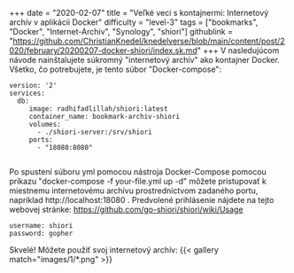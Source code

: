 +++
date = "2020-02-07"
title = "Veľké veci s kontajnermi: Internetový archív v aplikácii Docker"
difficulty = "level-3"
tags = ["bookmarks", "Docker", "Internet-Archiv", "Synology", "shiori"]
githublink = "https://github.com/ChristianKnedel/knedelverse/blob/main/content/post/2020/february/20200207-docker-shiori/index.sk.md"
+++
V nasledujúcom návode nainštalujete súkromný "internetový archív" ako kontajner Docker. Všetko, čo potrebujete, je tento súbor "Docker-compose":
```
version: '2'
services:
  db:
     image: radhifadlillah/shiori:latest
     container_name: bookmark-archiv-shiori
     volumes:
       - ./shiori-server:/srv/shiori
     ports:
       - "18080:8080"


```
Po spustení súboru yml pomocou nástroja Docker-Compose pomocou príkazu "docker-compose -f your-file.yml up -d" môžete pristupovať k miestnemu internetovému archívu prostredníctvom zadaného portu, napríklad http://localhost:18080 . Predvolené prihlásenie nájdete na tejto webovej stránke: https://github.com/go-shiori/shiori/wiki/Usage
```
username: shiori
password: gopher

```
Skvelé! Môžete použiť svoj internetový archív:
{{< gallery match="images/1/*.png" >}}